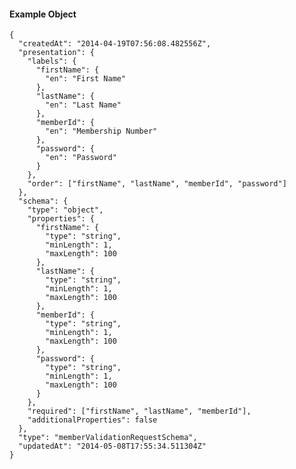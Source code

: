 #### Example Object

    {
      "createdAt": "2014-04-19T07:56:08.482556Z",
      "presentation": {
        "labels": {
          "firstName": {
            "en": "First Name"
          },
          "lastName": {
            "en": "Last Name"
          },
          "memberId": {
            "en": "Membership Number"
          },
          "password": {
            "en": "Password"
          }
        },
        "order": ["firstName", "lastName", "memberId", "password"]
      },
      "schema": {
        "type": "object",
        "properties": {
          "firstName": {
            "type": "string",
            "minLength": 1,
            "maxLength": 100
          },
          "lastName": {
            "type": "string",
            "minLength": 1,
            "maxLength": 100
          },
          "memberId": {
            "type": "string",
            "minLength": 1,
            "maxLength": 100
          },
          "password": {
            "type": "string",
            "minLength": 1,
            "maxLength": 100
          }
        },
        "required": ["firstName", "lastName", "memberId"],
        "additionalProperties": false
      },
      "type": "memberValidationRequestSchema",
      "updatedAt": "2014-05-08T17:55:34.511304Z"
    }

